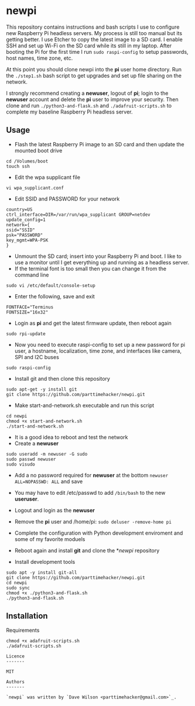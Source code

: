 newpi
=========

This repository contains instructions and bash scripts I use to configure new Raspberry Pi headless servers. My process is still too manual but its getting better. I use Etcher to copy the latest image to a SD card. I enable SSH and set up Wi-Fi on the SD card while its still in my laptop. After booting the Pi for the first time I run `sudo raspi-config` to setup passwords, host names, time zone, etc. 

At this point you should clone newpi into the **pi** user home directory. Run the `./step1.sh` bash script to get upgrades and set up file sharing on the network.

I strongly recommend creating a **newuser**, logout of **pi**; login to the **newuser** account and delete the **pi** user to improve your security. Then clone and run `./python3-and-flask.sh` and `./adafruit-scripts.sh` to complete my baseline Raspberry Pi headless server.

Usage
-----

- Flash the latest Raspberry Pi image to an SD card and then update the mounted boot drive

```
cd /Volumes/boot
touch ssh
```
- Edit the wpa supplicant file
```
vi wpa_supplicant.conf
```
- Edit SSID and PASSWORD for your network
```
country=US
ctrl_interface=DIR=/var/run/wpa_supplicant GROUP=netdev
update_config=1
network={
ssid="SSID"
psk="PASSWORD"
key_mgmt=WPA-PSK
}
```
- Unmount the SD card; insert into your Raspberry Pi and boot.  I like to use a monitor until I get everything up and running as a headless server. 
- If the terminal font is too small then you can change it from the command line
```
sudo vi /etc/default/console-setup 
```
- Enter the following, save and exit
```
FONTFACE="Terminus
FONTSIZE="16x32"
```
- Login as **pi** and get the latest firmware update, then reboot again
```
sudo rpi-update
```
- Now you need to execute raspi-config to set up a new password for pi user, a hostname, localization, time zone, and interfaces like camera, SPI and I2C buses

```
sudo raspi-config 
```
- Install git and then clone this repository
```
sudo apt-get -y install git
git clone https://github.com/parttimehacker/newpi.git
```
- Make start-and-network.sh executable and run this script
```
cd newpi
chmod +x start-and-network.sh
./start-and-network.sh
```
- It is a good idea to reboot and test the network
- Create a **newuser** 
```
sudo useradd -m newuser -G sudo
sudo passwd newuser
sudo visudo
```
- Add a no password required for **newuser** at the bottom `newuser ALL=NOPASSWD: ALL` and save
- You may have to edit /etc/passwd to add `/bin/bash` to the new **useruser**. 
- Logout and login as the **newuser**
- Remove the **pi** user and /home/pi:
`sudo deluser -remove-home pi`

- Complete the configuration with Python development enviroment and some of my favorite moduels

- Reboot again and install **git** and clone the **newpi* repository

- Install development tools
```
sudo apt -y install git-all
git clone https://github.com/parttimehacker/newpi.git
cd newpi
sudo sync
chmod +x ./python3-and-flask.sh
./python3-and-flask.sh
```
     
Installation
------------
        
Requirements

```
chmod +x adafruit-scripts.sh
./adafruit-scripts.sh

Licence
-------

MIT

Authors
-------

`newpi` was written by `Dave Wilson <parttimehacker@gmail.com>`_.
